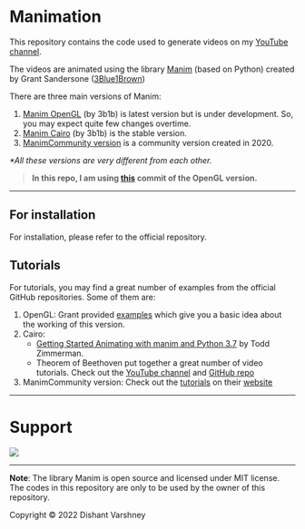 # Manimation

This repository contains the code used to generate videos on my [YouTube channel](https://www.youtube.com/@Varniex).

The videos are animated using the library [Manim](https://github.com/3b1b/manim) (based on Python) created by Grant Sandersone ([3Blue1Brown](https://www.3blue1brown.com))

There are three main versions of Manim:

1. [Manim OpenGL](https://github.com/3b1b/manim) (by 3b1b) is latest version but is under development. So, you may expect quite few changes overtime.
2. [Manim Cairo](https://github.com/3b1b/manim/tree/cairo-backend) (by 3b1b) is the stable version.
3. [ManimCommunity version](https://github.com/ManimCommunity/manim) is a community version created in 2020.

_\*All these versions are very different from each other._

> **In this repo, I am using [this](https://github.com/3b1b/manim/tree/a801aefceaffa083738c885f7e1f7762855851f7) commit of the OpenGL version.**

---

## For installation

For installation, please refer to the official repository.

## Tutorials

For tutorials, you may find a great number of examples from the official GitHub repositories. Some of them are:

1. OpenGL: Grant provided [examples](https://3b1b.github.io/manim/getting_started/example_scenes.html) which give you a basic idea about the working of this version.
2. Cairo:
    - [Getting Started Animating with manim and Python 3.7](https://talkingphysics.wordpress.com/2019/01/08/getting-started-animating-with-manim-and-python-3-7/) by Todd Zimmerman.
    - Theorem of Beethoven put together a great number of video tutorials.
      Check out the [YouTube channel](https://www.youtube.com/c/TheoremofBeethoven) and [GitHub repo](https://github.com/Elteoremadebeethoven/AnimationsWithManim)
3. ManimCommunity version: Check out the [tutorials](https://docs.manim.community/en/stable/tutorials/quickstart.html) on their [website](https://www.manim.community/)

---
# Support
<a href="https://www.buymeacoffee.com/Varniex"><img src="https://img.buymeacoffee.com/button-api/?text=Buy me a book&emoji=📖&slug=Varniex&button_colour=5F7FFF&font_colour=ffffff&font_family=Cookie&outline_colour=000000&coffee_colour=FFDD00" /></a>

---

**Note**: The library Manim is open source and licensed under MIT license. The codes in this repository are only to be used by the owner of this repository.

Copyright &copy; 2022 Dishant Varshney
